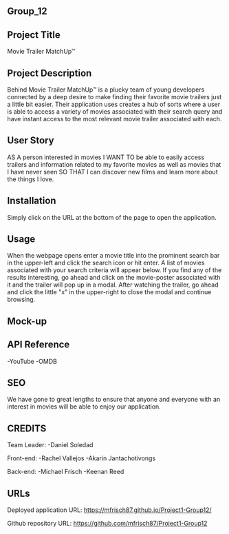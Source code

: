 ## Group_12 ##

## Project Title

Movie Trailer MatchUp™

## Project Description

Behind Movie Trailer MatchUp™ is a plucky team of young developers connected by a deep desire to make finding their favorite movie trailers just a little bit easier. Their application uses creates a hub of sorts where a user is able to access a variety of movies associated with their search query and have instant access to the most relevant movie trailer associated with each.

## User Story

AS A person interested in movies
I WANT TO be able to easily access trailers and information related to my favorite movies as well as movies that I have never seen 
SO THAT I can discover new films and learn more about the things I love.

## Installation

Simply click on the URL at the bottom of the page to open the application.

## Usage
When the webpage opens enter a movie title into the prominent search bar in the upper-left and click the search icon or hit enter. A list of movies associated with your search criteria will appear below. If you find any of the results interesting, go ahead and click on the movie-poster associated with it and the trailer will pop up in a modal. After watching the trailer, go ahead and click the little "x" in the upper-right to close the modal and continue browsing.

## Mock-up


## API Reference

-YouTube
-OMDB

## SEO

We have gone to great lengths to ensure that anyone and everyone with an interest in movies will be able to enjoy our application. 

## CREDITS

Team Leader:
-Daniel Soledad

Front-end:
-Rachel Vallejos
-Akarin Jantachotivongs

Back-end:
-Michael Frisch
-Keenan Reed

## URLs

Deployed application URL: https://mfrisch87.github.io/Project1-Group12/

Github repository URL: https://github.com/mfrisch87/Project1-Group12



